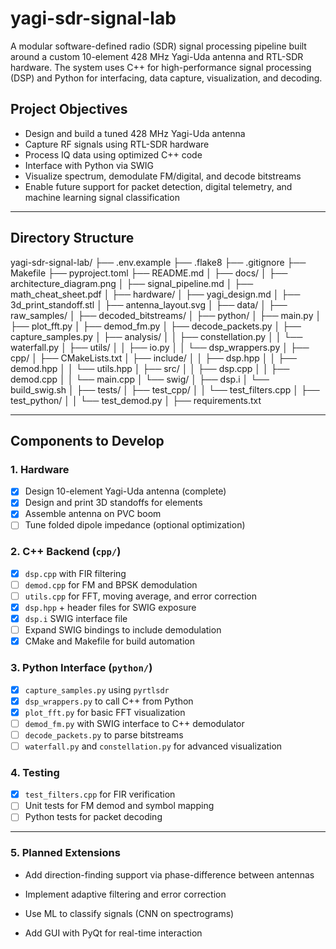 # yagi-sdr-signal-lab

A modular software-defined radio (SDR) signal processing pipeline built around a custom 10-element 428 MHz Yagi-Uda antenna and RTL-SDR hardware. The system uses C++ for high-performance signal processing (DSP) and Python for interfacing, data capture, visualization, and decoding.

## Project Objectives

- Design and build a tuned 428 MHz Yagi-Uda antenna
- Capture RF signals using RTL-SDR hardware
- Process IQ data using optimized C++ code
- Interface with Python via SWIG
- Visualize spectrum, demodulate FM/digital, and decode bitstreams
- Enable future support for packet detection, digital telemetry, and machine learning signal classification

---

## Directory Structure

yagi-sdr-signal-lab/
├── .env.example
├── .flake8
├── .gitignore
├── Makefile
├── pyproject.toml
├── README.md
│
├── docs/
│   ├── architecture_diagram.png
│   ├── signal_pipeline.md
│   ├── math_cheat_sheet.pdf
│
├── hardware/
│   ├── yagi_design.md
│   ├── 3d_print_standoff.stl
│   ├── antenna_layout.svg
│
├── data/
│   ├── raw_samples/
│   ├── decoded_bitstreams/
│
├── python/
│   ├── main.py
│   ├── plot_fft.py
│   ├── demod_fm.py
│   ├── decode_packets.py
│   ├── capture_samples.py
│   ├── analysis/
│   │   ├── constellation.py
│   │   └── waterfall.py
│   ├── utils/
│   │   ├── io.py
│   │   └── dsp_wrappers.py
│
├── cpp/
│   ├── CMakeLists.txt
│   ├── include/
│   │   ├── dsp.hpp
│   │   ├── demod.hpp
│   │   └── utils.hpp
│   ├── src/
│   │   ├── dsp.cpp
│   │   ├── demod.cpp
│   │   └── main.cpp
│   └── swig/
│       ├── dsp.i
│       └── build_swig.sh
│
├── tests/
│   ├── test_cpp/
│   │   └── test_filters.cpp
│   ├── test_python/
│   │   └── test_demod.py
│
├── requirements.txt



---

## Components to Develop

### 1. Hardware

- [x] Design 10-element Yagi-Uda antenna (complete)
- [x] Design and print 3D standoffs for elements
- [x] Assemble antenna on PVC boom
- [ ] Tune folded dipole impedance (optional optimization)

### 2. C++ Backend (`cpp/`)

- [x] `dsp.cpp` with FIR filtering
- [ ] `demod.cpp` for FM and BPSK demodulation
- [ ] `utils.cpp` for FFT, moving average, and error correction
- [x] `dsp.hpp` + header files for SWIG exposure
- [x] `dsp.i` SWIG interface file
- [ ] Expand SWIG bindings to include demodulation
- [x] CMake and Makefile for build automation

### 3. Python Interface (`python/`)

- [x] `capture_samples.py` using `pyrtlsdr`
- [x] `dsp_wrappers.py` to call C++ from Python
- [x] `plot_fft.py` for basic FFT visualization
- [ ] `demod_fm.py` with SWIG interface to C++ demodulator
- [ ] `decode_packets.py` to parse bitstreams
- [ ] `waterfall.py` and `constellation.py` for advanced visualization

### 4. Testing

- [x] `test_filters.cpp` for FIR verification
- [ ] Unit tests for FM demod and symbol mapping
- [ ] Python tests for packet decoding

---

### 5. Planned Extensions

- Add direction-finding support via phase-difference between antennas

- Implement adaptive filtering and error correction

- Use ML to classify signals (CNN on spectrograms)

- Add GUI with PyQt for real-time interaction

